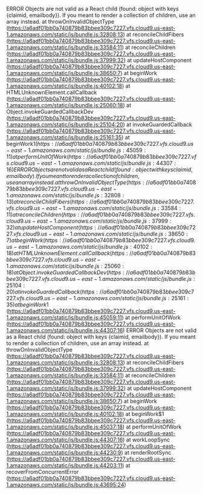 ERROR
Objects are not valid as a React child (found: object with keys {claimid, emailbody}). If you meant to render a collection of children, use an array instead.
    at throwOnInvalidObjectType (https://a6adf01bb0a740879b83bbee309c7227.vfs.cloud9.us-east-1.amazonaws.com/static/js/bundle.js:32808:13)
    at reconcileChildFibers (https://a6adf01bb0a740879b83bbee309c7227.vfs.cloud9.us-east-1.amazonaws.com/static/js/bundle.js:33584:11)
    at reconcileChildren (https://a6adf01bb0a740879b83bbee309c7227.vfs.cloud9.us-east-1.amazonaws.com/static/js/bundle.js:37999:32)
    at updateHostComponent (https://a6adf01bb0a740879b83bbee309c7227.vfs.cloud9.us-east-1.amazonaws.com/static/js/bundle.js:38650:7)
    at beginWork (https://a6adf01bb0a740879b83bbee309c7227.vfs.cloud9.us-east-1.amazonaws.com/static/js/bundle.js:40102:18)
    at HTMLUnknownElement.callCallback (https://a6adf01bb0a740879b83bbee309c7227.vfs.cloud9.us-east-1.amazonaws.com/static/js/bundle.js:25060:18)
    at Object.invokeGuardedCallbackDev (https://a6adf01bb0a740879b83bbee309c7227.vfs.cloud9.us-east-1.amazonaws.com/static/js/bundle.js:25104:20)
    at invokeGuardedCallback (https://a6adf01bb0a740879b83bbee309c7227.vfs.cloud9.us-east-1.amazonaws.com/static/js/bundle.js:25161:35)
    at beginWork$1 (https://a6adf01bb0a740879b83bbee309c7227.vfs.cloud9.us-east-1.amazonaws.com/static/js/bundle.js:45059:11)
    at performUnitOfWork (https://a6adf01bb0a740879b83bbee309c7227.vfs.cloud9.us-east-1.amazonaws.com/static/js/bundle.js:44307:16)
ERROR
Objects are not valid as a React child (found: object with keys {claimid, emailbody}). If you meant to render a collection of children, use an array instead.
    at throwOnInvalidObjectType (https://a6adf01bb0a740879b83bbee309c7227.vfs.cloud9.us-east-1.amazonaws.com/static/js/bundle.js:32808:13)
    at reconcileChildFibers (https://a6adf01bb0a740879b83bbee309c7227.vfs.cloud9.us-east-1.amazonaws.com/static/js/bundle.js:33584:11)
    at reconcileChildren (https://a6adf01bb0a740879b83bbee309c7227.vfs.cloud9.us-east-1.amazonaws.com/static/js/bundle.js:37999:32)
    at updateHostComponent (https://a6adf01bb0a740879b83bbee309c7227.vfs.cloud9.us-east-1.amazonaws.com/static/js/bundle.js:38650:7)
    at beginWork (https://a6adf01bb0a740879b83bbee309c7227.vfs.cloud9.us-east-1.amazonaws.com/static/js/bundle.js:40102:18)
    at HTMLUnknownElement.callCallback (https://a6adf01bb0a740879b83bbee309c7227.vfs.cloud9.us-east-1.amazonaws.com/static/js/bundle.js:25060:18)
    at Object.invokeGuardedCallbackDev (https://a6adf01bb0a740879b83bbee309c7227.vfs.cloud9.us-east-1.amazonaws.com/static/js/bundle.js:25104:20)
    at invokeGuardedCallback (https://a6adf01bb0a740879b83bbee309c7227.vfs.cloud9.us-east-1.amazonaws.com/static/js/bundle.js:25161:35)
    at beginWork$1 (https://a6adf01bb0a740879b83bbee309c7227.vfs.cloud9.us-east-1.amazonaws.com/static/js/bundle.js:45059:11)
    at performUnitOfWork (https://a6adf01bb0a740879b83bbee309c7227.vfs.cloud9.us-east-1.amazonaws.com/static/js/bundle.js:44307:16)
ERROR
Objects are not valid as a React child (found: object with keys {claimid, emailbody}). If you meant to render a collection of children, use an array instead.
    at throwOnInvalidObjectType (https://a6adf01bb0a740879b83bbee309c7227.vfs.cloud9.us-east-1.amazonaws.com/static/js/bundle.js:32808:13)
    at reconcileChildFibers (https://a6adf01bb0a740879b83bbee309c7227.vfs.cloud9.us-east-1.amazonaws.com/static/js/bundle.js:33584:11)
    at reconcileChildren (https://a6adf01bb0a740879b83bbee309c7227.vfs.cloud9.us-east-1.amazonaws.com/static/js/bundle.js:37999:32)
    at updateHostComponent (https://a6adf01bb0a740879b83bbee309c7227.vfs.cloud9.us-east-1.amazonaws.com/static/js/bundle.js:38650:7)
    at beginWork (https://a6adf01bb0a740879b83bbee309c7227.vfs.cloud9.us-east-1.amazonaws.com/static/js/bundle.js:40102:18)
    at beginWork$1 (https://a6adf01bb0a740879b83bbee309c7227.vfs.cloud9.us-east-1.amazonaws.com/static/js/bundle.js:45037:18)
    at performUnitOfWork (https://a6adf01bb0a740879b83bbee309c7227.vfs.cloud9.us-east-1.amazonaws.com/static/js/bundle.js:44307:16)
    at workLoopSync (https://a6adf01bb0a740879b83bbee309c7227.vfs.cloud9.us-east-1.amazonaws.com/static/js/bundle.js:44230:9)
    at renderRootSync (https://a6adf01bb0a740879b83bbee309c7227.vfs.cloud9.us-east-1.amazonaws.com/static/js/bundle.js:44203:11)
    at recoverFromConcurrentError (https://a6adf01bb0a740879b83bbee309c7227.vfs.cloud9.us-east-1.amazonaws.com/static/js/bundle.js:43695:24)
